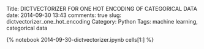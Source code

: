 Title: DICTVECTORIZER FOR ONE HOT ENCODING OF CATEGORICAL DATA
date:  2014-09-30 13:43
comments: true
slug: dictvectorizer_one_hot_encoding
Category: Python
Tags: machine learning, categorical data

{% notebook 2014-09-30-dictvectorizer.ipynb cells[1:] %}

<script src="//z-na.amazon-adsystem.com/widgets/onejs?MarketPlace=US&adInstanceId=c4ca54df-6d53-4362-92c0-13cb9977639e"></script>
